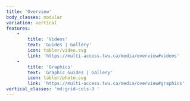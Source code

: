 ```yaml
---
title: 'Overview'
body_classes: modular
variation: vertical
features:
    -
        title: 'Videos'
        text: 'Guides | Gallery'
        icon: tabler/video.svg
        link: 'https://multi-access.twu.ca/media/overview#videos'
    -
        title: 'Graphics'
        text: 'Graphic Guides | Gallery'
        icon: tabler/photo.svg
        link: 'https://multi-access.twu.ca/media/overview#graphics'
vertical_classes: 'md:grid-cols-3 '
---
```

